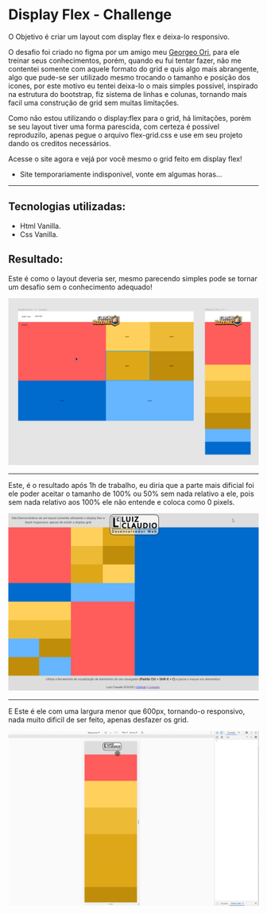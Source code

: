 # Display Flex - Challenge
 O Objetivo é criar um layout com display flex e deixa-lo responsivo.


O desafio foi criado no figma por um amigo meu [Georgeo Ori](https://github.com/Ge-Ori), para ele treinar seus conhecimentos, porém, quando eu fui tentar fazer, não me contentei somente com aquele formato do grid e quis algo mais abrangente, algo que pude-se ser utilizado mesmo trocando o tamanho e posição dos icones, por este motivo eu tentei deixa-lo o mais simples possivel, inspirado na estrutura do bootstrap, fiz sistema de linhas e colunas, tornando mais facil uma construção de grid sem muitas limitações.

Como não estou utilizando o display:flex para o grid, há limitações, porém se seu layout tiver uma forma parescida, com certeza é possivel reproduzilo, apenas pegue o arquivo flex-grid.css e use em seu projeto dando os creditos necessários.

Acesse o site agora e vejá por você mesmo o grid feito em display flex!

- Site temporariamente indisponivel, vonte em algumas horas...

---
## Tecnologias utilizadas:
* Html Vanilla.
* Css Vanilla.


## Resultado:

Este é como o layout deveria ser, mesmo parecendo simples pode se tornar um desafio sem o conhecimento adequado!

<img src="https://raw.githubusercontent.com/DinowSauron/Display-Flex_Challenge/main/images/inicial.png" alt="Imagem do layout no figma" title="Imagem do layout no figma">

---
Este, é o resultado após 1h de trabalho, eu diria que a parte mais dificial foi ele poder aceitar o tamanho de 100% ou 50% sem nada relativo a ele, pois sem nada relativo aos 100% ele não entende e coloca como 0 pixels.

<img src="https://raw.githubusercontent.com/DinowSauron/Display-Flex_Challenge/main/images/main-page.png" alt="Imagem do projeto com grid" title="Imagem do projeto com grid">

---
E Este é ele com uma largura menor que 600px, tornando-o responsivo, nada muito dificil de ser feito, apenas desfazer os grid.

<img src="https://raw.githubusercontent.com/DinowSauron/Display-Flex_Challenge/main/images/responsive1.png" alt="Imagem do projeto com grid" title="Imagem do projeto com grid">

